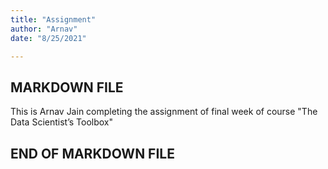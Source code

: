 ```yaml
---
title: "Assignment"
author: "Arnav"
date: "8/25/2021"

---
```


## MARKDOWN FILE

This is Arnav Jain completing the assignment of final week of course "The Data Scientist’s Toolbox" 


## END OF MARKDOWN FILE
